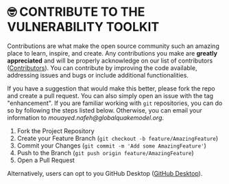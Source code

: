 # 🤓 CONTRIBUTE TO THE VULNERABILITY TOOLKIT

Contributions are what make the open source community such an amazing place to learn, inspire, and create. Any contributions you make are **greatly appreciated** and will be properly acknowledge on our list of contributors ([Contributors](https://desktop.github.com/download/)). You can contribute by improving the code available, addressing issues and bugs or include additional functionalities.

If you have a suggestion that would make this better, please fork the repo and create a pull request. You can also simply open an issue with the tag "enhancement". If you are familiar working with `git` repositories, you can do so by following the steps listed below. Otherwise, you can email your information to _mouayed.nafeh@globalquakemodel.org_.

1. Fork the Project Repository
2. Create your Feature Branch (`git checkout -b feature/AmazingFeature`)
3. Commit your Changes (`git commit -m 'Add some AmazingFeature'`)
4. Push to the Branch (`git push origin feature/AmazingFeature`)
5. Open a Pull Request

Alternatively, users can opt to you GitHub Desktop ([GitHub Desktop](https://desktop.github.com/download/)).
